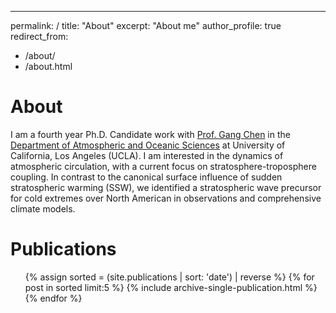 ---
permalink: /
title: "About"
excerpt: "About me"
author_profile: true
redirect_from: 
  - /about/
  - /about.html


About
======
I am a fourth year Ph.D. Candidate work with [Prof. Gang Chen](http://gchenpu.com) in the [Department of Atmospheric and Oceanic Sciences](https://aos.ucla.edu) at University of California, Los Angeles (UCLA). I am interested in the dynamics of atmospheric circulation, with a current focus on stratosphere-troposphere coupling. In contrast to the canonical surface influence of sudden stratospheric warming (SSW), we identified a stratospheric wave precursor for cold extremes over North American in observations and comprehensive climate models.

Publications
======
<ul>
    {% assign sorted = (site.publications | sort: 'date') | reverse %}
    {% for post in sorted limit:5 %}
        {% include archive-single-publication.html %}
    {% endfor %}
</ul>




